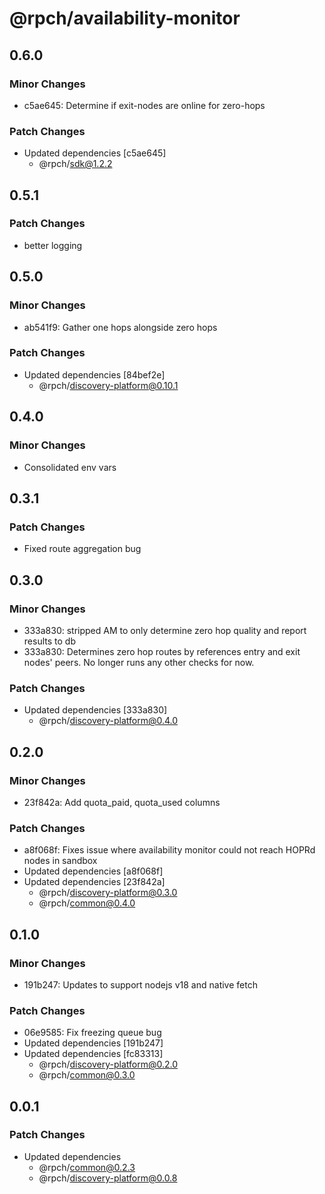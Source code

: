 # @rpch/availability-monitor

## 0.6.0

### Minor Changes

- c5ae645: Determine if exit-nodes are online for zero-hops

### Patch Changes

- Updated dependencies [c5ae645]
  - @rpch/sdk@1.2.2

## 0.5.1

### Patch Changes

- better logging

## 0.5.0

### Minor Changes

- ab541f9: Gather one hops alongside zero hops

### Patch Changes

- Updated dependencies [84bef2e]
  - @rpch/discovery-platform@0.10.1

## 0.4.0

### Minor Changes

- Consolidated env vars

## 0.3.1

### Patch Changes

- Fixed route aggregation bug

## 0.3.0

### Minor Changes

- 333a830: stripped AM to only determine zero hop quality and report results to db
- 333a830: Determines zero hop routes by references entry and exit nodes' peers.
  No longer runs any other checks for now.

### Patch Changes

- Updated dependencies [333a830]
  - @rpch/discovery-platform@0.4.0

## 0.2.0

### Minor Changes

- 23f842a: Add quota_paid, quota_used columns

### Patch Changes

- a8f068f: Fixes issue where availability monitor could not reach HOPRd nodes in sandbox
- Updated dependencies [a8f068f]
- Updated dependencies [23f842a]
  - @rpch/discovery-platform@0.3.0
  - @rpch/common@0.4.0

## 0.1.0

### Minor Changes

- 191b247: Updates to support nodejs v18 and native fetch

### Patch Changes

- 06e9585: Fix freezing queue bug
- Updated dependencies [191b247]
- Updated dependencies [fc83313]
  - @rpch/discovery-platform@0.2.0
  - @rpch/common@0.3.0

## 0.0.1

### Patch Changes

- Updated dependencies
  - @rpch/common@0.2.3
  - @rpch/discovery-platform@0.0.8
